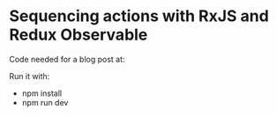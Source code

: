 # Sequencing actions with RxJS and Redux Observable

Code needed for a blog post at: 

Run it with:
 - npm install
 - npm run dev
